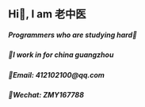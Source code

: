 <h2 align="left">Hi👋, I am 老中医</h2>
<h5 align="left">Programmers who are studying hard💪</h5>
<h5 align="left">📍I work in for china guangzhou</h5>
<h5 align="left">📮Email:  412102100@qq.com</h5>
<h5 align="left">💬Wechat: ZMY167788</h5>
